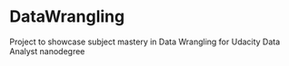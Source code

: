 # DataWrangling
Project to showcase subject mastery in Data Wrangling for Udacity Data Analyst nanodegree
